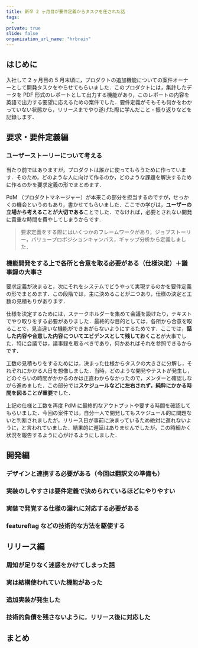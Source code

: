 ```yaml
---
title: 新卒 2 ヶ月目が要件定義からタスクを任された話
tags:
  - 
private: true
slide: false
organization_url_name: "hrbrain"
---
```


## はじめに
入社して 2 ヶ月目の 5 月末頃に，プロダクトの追加機能についての案件オーナーとして開発タスクをやらせてもらいました．このプロダクトには，集計したデータを PDF 形式のレポートとして出力する機能があり，このレポートの内容を英語で出力する要望に応えるための案件でした．要件定義がそもそも何かをわかっていない状態から，リリースまでやり遂げた際に学んだこと・振り返りなどを記録します．

## 要求・要件定義編
### ユーザーストーリーについて考える
当たり前ではありますが，プロダクトは誰かに使ってもらうために作っています．そのため，どのような人に向けて作るのか，どのような課題を解決するために作るのかを要求定義の形でまとめます．

PdM （プロダクトマネージャー）が本来この部分を担当するのですが，せっかくの機会というのもあり，書かせてもらいました．ここでの学びは，**ユーザーの立場から考えることが大切である**ことでした．でなければ，必要とされない開発に貴重な時間を費やしてしまうからです．

> 要求定義をする際にはいくつかのフレームワークがあり，ジョブストーリー，バリュープロポジションキャンバス，ギャップ分析から定義しました．

### 機能開発をする上で各所と合意を取る必要がある（仕様決定）＋議事録の大事さ
要求定義が決まると，次にそれをシステムでどうやって実現するのかを要件定義の形でまとめます．この段階では，主に決めることが二つあり，仕様の決定と工数の見積もりがあります．

仕様を決定するためには，ステークホルダーを集めて会議を設けたり，テキストでやり取りをする必要がありました．最終的な目的としては，各所から合意を取ることで，見当違いな機能ができあがらないようにするためです．ここでは，**話した内容や合意した内容についてエビデンスとして残しておくこと**が大事でした．特に会議では，議事録を取るべきであり，何かあればそれを参照できるからです．

工数の見積もりをするためには，決まった仕様からタスクの大きさに分解し，それぞれにかかる人日を想像しました．当時，どのような開発やテストが発生し，どのぐらいの時間がかかるのかは正直わからなかったので，メンターと確認しながら進めました．この部分では**スケジュールなどに左右されず，純粋にかかる時間を図ることが重要**でした．

上記の仕様と工数を再度 PdM に最終的なアウトプットや要する時間を確認してもらいました．今回の案件では，自分一人で開発してもスケジュール的に問題ないと判断されましたが，リリース日が事前に決まっているため絶対に遅れないように，と言われていました．結果的に遅延はありませんでしたが，この時細かく状況を報告するように心がけるようにしました．

## 開発編
### デザインと連携する必要がある（今回は翻訳文の準備も）
### 実装のしやすさは要件定義で決められているほどにやりやすい
### 実装で発覚する仕様の漏れに対応する必要がある
### featureflag などの技術的な方法を駆使する

## リリース編
### 周知が足りなく迷惑をかけてしまった話
### 実は結構使われていた機能があった
### 追加実装が発生した
### 技術的負債を残さないように，リリース後に対応した

## まとめ
